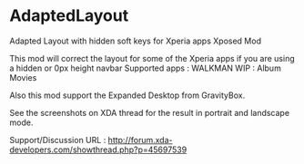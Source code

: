 AdaptedLayout
=============

Adapted Layout with hidden soft keys for Xperia apps Xposed Mod

This mod will correct the layout for some of the Xperia apps if you are using a hidden or 0px height navbar
Supported apps :
  WALKMAN
WIP :
  Album
  Movies

Also this mod support the Expanded Desktop from GravityBox.

See the screenshots on XDA thread for the result in portrait and landscape mode.

Support/Discussion URL : http://forum.xda-developers.com/showthread.php?p=45697539
